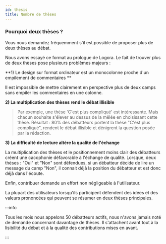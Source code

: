 ```yaml
---
id: thesis
title: Nombre de thèses
---
```


### Pourquoi deux thèses ? 

Vous nous demandez fréquemment s'il est possible de proposer plus de deux thèses au débat. 

Nous avons essayé ce format au prologue de Logora. Le fait de trouver plus de deux thèses pose plusieurs problèmes majeurs : 

**1) Le design sur format ordinateur est un monocolonne proche d'un empilement de commentaires **

Il est impossible de mettre clairement en perspective plus de deux camps sans empiler les commentaires en une colonne. 

**2) La multiplication des thèses rend le débat illisible**

> Par exemple, une thèse 'C'est plus compliqué' est intéressante. Mais chacun souhaite s'élever au dessus de la mêlée en choisissant cette thèse. Résultat : 80% des débatteurs portent la thèse "C'est plus compliqué", rendent le débat illisible et dénigrent la question posée par la rédaction. 

**3) La difficulté de lecture altère la qualité de l'échange**

La multiplication des thèses et le positionnement moins clair des débatteurs créent une cacophonie défavorable à l'échange de qualité. Lorsque, deux thèses : "Oui" et "Non" sont défendues, si un débatteur décide de lire un message du camp "Non", il connait déjà la position du débatteur et est donc déjà dans l'écoute. 

Enfin, contribuer demande un effort non négligeable à l'utilisateur. 

La plupart des utilisateurs lorsqu'ils participent défendent des idées et des valeurs prononcées qui peuvent se résumer en deux thèses principales. 

:::info

Tous les mois nous appelons 50 débatteurs actifs, nous n'avons jamais noté de demande concernant davantage de thèses. Il s'attachent avant tout à la lisibilité du débat et à la qualité des contributions mises en avant.

:::
